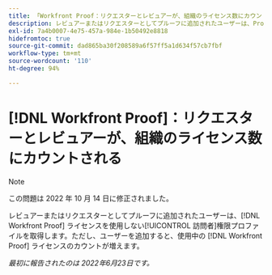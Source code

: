 ```yaml
---
title: 「Workfront Proof：リクエスターとレビュアーが、組織のライセンス数にカウントされる」
description: レビュアーまたはリクエスターとしてプルーフに追加されたユーザーは、Proof ライセンスを使用しない訪問者権限プロファイルを取得します。ただし、ユーザーを追加すると、使用したプルーフライセンスの数がカウントされます。
exl-id: 7a4b0007-4e75-457a-984e-1b50492e8818
hidefromtoc: true
source-git-commit: dad865ba30f208589a6f57ff5a1d634f57cb7fbf
workflow-type: tm+mt
source-wordcount: '110'
ht-degree: 94%

---
```


# [!DNL Workfront Proof]：リクエスターとレビュアーが、組織のライセンス数にカウントされる

>[!NOTE]
>
>この問題は 2022 年 10 月 14 日に修正されました。

レビュアーまたはリクエスターとしてプルーフに追加されたユーザーは、[!DNL Workfront Proof] ライセンスを使用しない[!UICONTROL 訪問者]権限プロファイルを取得します。ただし、ユーザーを追加すると、使用中の [!DNL Workfront Proof] ライセンスのカウントが増えます。

_最初に報告されたのは 2022年6月23日です。_
